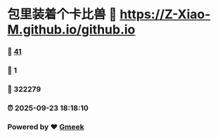 # 包里装着个卡比兽 :link: https://Z-Xiao-M.github.io/github.io 
### :page_facing_up: [41](https://Z-Xiao-M.github.io/github.io/tag.html) 
### :speech_balloon: 1 
### :hibiscus: 322279 
### :alarm_clock: 2025-09-23 18:18:10 
### Powered by :heart: [Gmeek](https://github.com/Meekdai/Gmeek)

